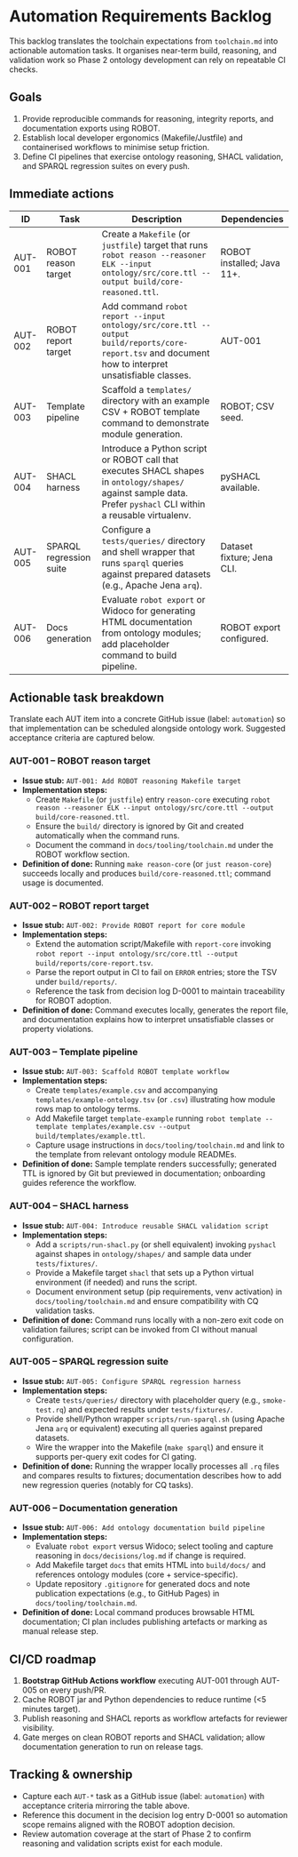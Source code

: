 # Automation Requirements Backlog

This backlog translates the toolchain expectations from `toolchain.md` into actionable automation tasks. It organises near-term build, reasoning, and validation work so Phase 2 ontology development can rely on repeatable CI checks.

## Goals

1. Provide reproducible commands for reasoning, integrity reports, and documentation exports using ROBOT.
2. Establish local developer ergonomics (Makefile/Justfile) and containerised workflows to minimise setup friction.
3. Define CI pipelines that exercise ontology reasoning, SHACL validation, and SPARQL regression suites on every push.

## Immediate actions

| ID | Task | Description | Dependencies |
| -- | ---- | ----------- | ------------ |
| AUT-001 | ROBOT reason target | Create a `Makefile` (or `justfile`) target that runs `robot reason --reasoner ELK --input ontology/src/core.ttl --output build/core-reasoned.ttl`. | ROBOT installed; Java 11+. |
| AUT-002 | ROBOT report target | Add command `robot report --input ontology/src/core.ttl --output build/reports/core-report.tsv` and document how to interpret unsatisfiable classes. | AUT-001 |
| AUT-003 | Template pipeline | Scaffold a `templates/` directory with an example CSV + ROBOT template command to demonstrate module generation. | ROBOT; CSV seed. |
| AUT-004 | SHACL harness | Introduce a Python script or ROBOT call that executes SHACL shapes in `ontology/shapes/` against sample data. Prefer `pyshacl` CLI within a reusable virtualenv. | pySHACL available. |
| AUT-005 | SPARQL regression suite | Configure a `tests/queries/` directory and shell wrapper that runs `sparql` queries against prepared datasets (e.g., Apache Jena `arq`). | Dataset fixture; Jena CLI. |
| AUT-006 | Docs generation | Evaluate `robot export` or Widoco for generating HTML documentation from ontology modules; add placeholder command to build pipeline. | ROBOT export configured. |

## Actionable task breakdown

Translate each AUT item into a concrete GitHub issue (label: `automation`) so that implementation can be scheduled alongside ontology work. Suggested acceptance criteria are captured below.

### AUT-001 – ROBOT reason target

* **Issue stub:** `AUT-001: Add ROBOT reasoning Makefile target`
* **Implementation steps:**
  - Create `Makefile` (or `justfile`) entry `reason-core` executing `robot reason --reasoner ELK --input ontology/src/core.ttl --output build/core-reasoned.ttl`.
  - Ensure the `build/` directory is ignored by Git and created automatically when the command runs.
  - Document the command in `docs/tooling/toolchain.md` under the ROBOT workflow section.
* **Definition of done:** Running `make reason-core` (or `just reason-core`) succeeds locally and produces `build/core-reasoned.ttl`; command usage is documented.

### AUT-002 – ROBOT report target

* **Issue stub:** `AUT-002: Provide ROBOT report for core module`
* **Implementation steps:**
  - Extend the automation script/Makefile with `report-core` invoking `robot report --input ontology/src/core.ttl --output build/reports/core-report.tsv`.
  - Parse the report output in CI to fail on `ERROR` entries; store the TSV under `build/reports/`.
  - Reference the task from decision log D-0001 to maintain traceability for ROBOT adoption.
* **Definition of done:** Command executes locally, generates the report file, and documentation explains how to interpret unsatisfiable classes or property violations.

### AUT-003 – Template pipeline

* **Issue stub:** `AUT-003: Scaffold ROBOT template workflow`
* **Implementation steps:**
  - Create `templates/example.csv` and accompanying `templates/example-ontology.tsv` (or `.csv`) illustrating how module rows map to ontology terms.
  - Add Makefile target `template-example` running `robot template --template templates/example.csv --output build/templates/example.ttl`.
  - Capture usage instructions in `docs/tooling/toolchain.md` and link to the template from relevant ontology module READMEs.
* **Definition of done:** Sample template renders successfully; generated TTL is ignored by Git but previewed in documentation; onboarding guides reference the workflow.

### AUT-004 – SHACL harness

* **Issue stub:** `AUT-004: Introduce reusable SHACL validation script`
* **Implementation steps:**
  - Add a `scripts/run-shacl.py` (or shell equivalent) invoking `pyshacl` against shapes in `ontology/shapes/` and sample data under `tests/fixtures/`.
  - Provide a Makefile target `shacl` that sets up a Python virtual environment (if needed) and runs the script.
  - Document environment setup (pip requirements, venv activation) in `docs/tooling/toolchain.md` and ensure compatibility with CQ validation tasks.
* **Definition of done:** Command runs locally with a non-zero exit code on validation failures; script can be invoked from CI without manual configuration.

### AUT-005 – SPARQL regression suite

* **Issue stub:** `AUT-005: Configure SPARQL regression harness`
* **Implementation steps:**
  - Create `tests/queries/` directory with placeholder query (e.g., `smoke-test.rq`) and expected results under `tests/fixtures/`.
  - Provide shell/Python wrapper `scripts/run-sparql.sh` (using Apache Jena `arq` or equivalent) executing all queries against prepared datasets.
  - Wire the wrapper into the Makefile (`make sparql`) and ensure it supports per-query exit codes for CI gating.
* **Definition of done:** Running the wrapper locally processes all `.rq` files and compares results to fixtures; documentation describes how to add new regression queries (notably for CQ tasks).

### AUT-006 – Documentation generation

* **Issue stub:** `AUT-006: Add ontology documentation build pipeline`
* **Implementation steps:**
  - Evaluate `robot export` versus Widoco; select tooling and capture reasoning in `docs/decisions/log.md` if change is required.
  - Add Makefile target `docs` that emits HTML into `build/docs/` and references ontology modules (core + service-specific).
  - Update repository `.gitignore` for generated docs and note publication expectations (e.g., to GitHub Pages) in `docs/tooling/toolchain.md`.
* **Definition of done:** Local command produces browsable HTML documentation; CI plan includes publishing artefacts or marking as manual release step.

## CI/CD roadmap

1. **Bootstrap GitHub Actions workflow** executing AUT-001 through AUT-005 on every push/PR.
2. Cache ROBOT jar and Python dependencies to reduce runtime (<5 minutes target).
3. Publish reasoning and SHACL reports as workflow artefacts for reviewer visibility.
4. Gate merges on clean ROBOT reports and SHACL validation; allow documentation generation to run on release tags.

## Tracking & ownership

* Capture each `AUT-*` task as a GitHub issue (label: `automation`) with acceptance criteria mirroring the table above.
* Reference this document in the decision log entry D-0001 so automation scope remains aligned with the ROBOT adoption decision.
* Review automation coverage at the start of Phase 2 to confirm reasoning and validation scripts exist for each module.

